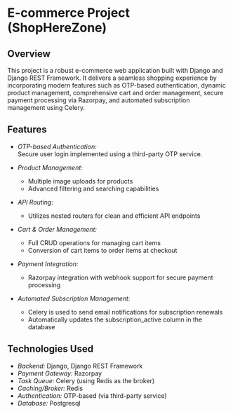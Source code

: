 # E-commerce Project (ShopHereZone)

## Overview
This project is a robust e-commerce web application built with Django and Django REST Framework. It delivers a seamless shopping experience by incorporating modern features such as OTP-based authentication, dynamic product management, comprehensive cart and order management, secure payment processing via Razorpay, and automated subscription management using Celery.

## Features
- *OTP-based Authentication:*  
  Secure user login implemented using a third-party OTP service.
  
- *Product Management:*  
  - Multiple image uploads for products  
  - Advanced filtering and searching capabilities

- *API Routing:*  
  - Utilizes nested routers for clean and efficient API endpoints

- *Cart & Order Management:*  
  - Full CRUD operations for managing cart items  
  - Conversion of cart items to order items at checkout

- *Payment Integration:*  
  - Razorpay integration with webhook support for secure payment processing

- *Automated Subscription Management:*  
  - Celery is used to send email notifications for subscription renewals  
  - Automatically updates the subscription_active column in the database

## Technologies Used
- *Backend:* Django, Django REST Framework  
- *Payment Gateway:* Razorpay  
- *Task Queue:* Celery (using Redis as the broker)
- *Caching/Broker:* Redis
- *Authentication:* OTP-based (via third-party service)  
- *Database:* Postgresql
